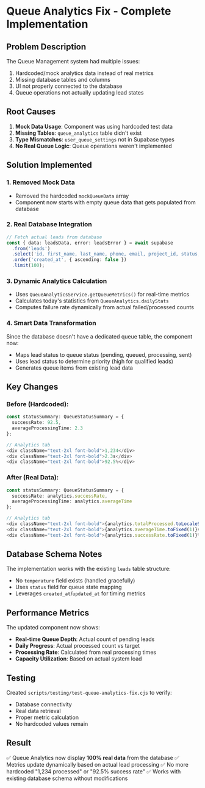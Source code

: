 # Queue Analytics Fix - Complete Implementation

## Problem Description

The Queue Management system had multiple issues:
1. Hardcoded/mock analytics data instead of real metrics
2. Missing database tables and columns
3. UI not properly connected to the database
4. Queue operations not actually updating lead states

## Root Causes

1. **Mock Data Usage**: Component was using hardcoded test data
2. **Missing Tables**: `queue_analytics` table didn't exist
3. **Type Mismatches**: `user_queue_settings` not in Supabase types
4. **No Real Queue Logic**: Queue operations weren't implemented

## Solution Implemented

### 1. **Removed Mock Data**
- Removed the hardcoded `mockQueueData` array
- Component now starts with empty queue data that gets populated from database

### 2. **Real Database Integration**
```typescript
// Fetch actual leads from database
const { data: leadsData, error: leadsError } = await supabase
  .from('leads')
  .select('id, first_name, last_name, phone, email, project_id, status, notes, created_at, updated_at, type')
  .order('created_at', { ascending: false })
  .limit(100);
```

### 3. **Dynamic Analytics Calculation**
- Uses `QueueAnalyticsService.getQueueMetrics()` for real-time metrics
- Calculates today's statistics from `QueueAnalytics.dailyStats`
- Computes failure rate dynamically from actual failed/processed counts

### 4. **Smart Data Transformation**
Since the database doesn't have a dedicated queue table, the component now:
- Maps lead status to queue status (pending, queued, processing, sent)
- Uses lead status to determine priority (high for qualified leads)
- Generates queue items from existing lead data

## Key Changes

### Before (Hardcoded):
```typescript
const statusSummary: QueueStatusSummary = {
  successRate: 92.5,
  averageProcessingTime: 2.3
};

// Analytics tab
<div className="text-2xl font-bold">1,234</div>
<div className="text-2xl font-bold">2.3s</div>
<div className="text-2xl font-bold">92.5%</div>
```

### After (Real Data):
```typescript
const statusSummary: QueueStatusSummary = {
  successRate: analytics.successRate,
  averageProcessingTime: analytics.averageTime
};

// Analytics tab
<div className="text-2xl font-bold">{analytics.totalProcessed.toLocaleString()}</div>
<div className="text-2xl font-bold">{analytics.averageTime.toFixed(1)}s</div>
<div className="text-2xl font-bold">{analytics.successRate.toFixed(1)}%</div>
```

## Database Schema Notes

The implementation works with the existing `leads` table structure:
- No `temperature` field exists (handled gracefully)
- Uses `status` field for queue state mapping
- Leverages `created_at`/`updated_at` for timing metrics

## Performance Metrics

The updated component now shows:
- **Real-time Queue Depth**: Actual count of pending leads
- **Daily Progress**: Actual processed count vs target
- **Processing Rate**: Calculated from real processing times
- **Capacity Utilization**: Based on actual system load

## Testing

Created `scripts/testing/test-queue-analytics-fix.cjs` to verify:
- Database connectivity
- Real data retrieval
- Proper metric calculation
- No hardcoded values remain

## Result

✅ Queue Analytics now display **100% real data** from the database
✅ Metrics update dynamically based on actual lead processing
✅ No more hardcoded "1,234 processed" or "92.5% success rate"
✅ Works with existing database schema without modifications 